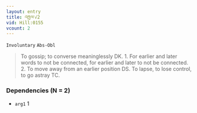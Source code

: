 ```yaml
---
layout: entry
title: འཁྱལ་√2
vid: Hill:0155
vcount: 2
---
```

`Involuntary` `Abs-Obl`
> To gossip; to converse meaninglessly DK\.
 1\.
 For earlier and later words to not be connected, for earlier and later to not be connected\.
 2\.
 To move away from an earlier position DS\.
 To lapse, to lose control, to go astray TC\.

### Dependencies (N = 2)
* `arg1` 1


